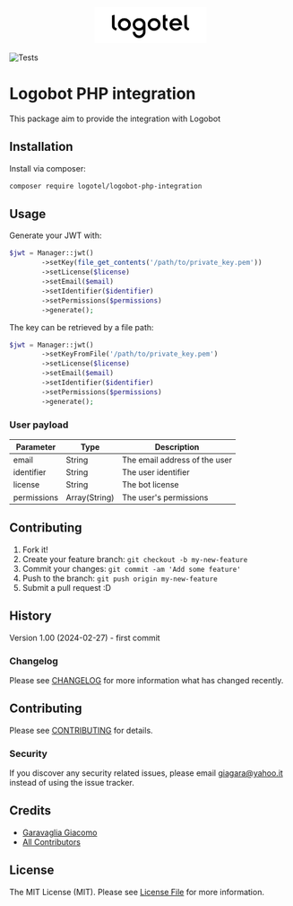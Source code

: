 <p align="center">
    <img src=".art/logotel-logo.png" width="200" alt="Logotel Logo">    
</p>

![Tests](https://github.com/Logotel/logobot-php-integration/actions/workflows/test.yml/badge.svg?branch=main)


# Logobot PHP integration
 
This package aim to provide the integration with Logobot
 
## Installation
 
Install via composer:
 
```bash
composer require logotel/logobot-php-integration
```
 
## Usage
 
Generate your JWT with:

```php
$jwt = Manager::jwt()
        ->setKey(file_get_contents('/path/to/private_key.pem'))
        ->setLicense($license)
        ->setEmail($email)
        ->setIdentifier($identifier)
        ->setPermissions($permissions)
        ->generate();
```

The key can be retrieved by a file path:

```php
$jwt = Manager::jwt()
        ->setKeyFromFile('/path/to/private_key.pem')
        ->setLicense($license)
        ->setEmail($email)
        ->setIdentifier($identifier)
        ->setPermissions($permissions)
        ->generate();
```

### User payload

| Parameter  | Type          | Description                          |
|------------|---------------|--------------------------------------|
| email      | String        | The email address of the user        |
| identifier | String        | The user identifier                  |
| license    | String        | The bot license                      |
| permissions| Array(String) | The user's permissions               |


 
## Contributing
 
1. Fork it!
2. Create your feature branch: `git checkout -b my-new-feature`
3. Commit your changes: `git commit -am 'Add some feature'`
4. Push to the branch: `git push origin my-new-feature`
5. Submit a pull request :D
 
## History
 
Version 1.00 (2024-02-27) - first commit

### Changelog

Please see [CHANGELOG](CHANGELOG.md) for more information what has changed recently.

## Contributing

Please see [CONTRIBUTING](CONTRIBUTING.md) for details.

### Security

If you discover any security related issues, please email giagara@yahoo.it instead of using the issue tracker.

## Credits

-   [Garavaglia Giacomo](https://github.com/giagara)
-   [All Contributors](../../contributors)

## License

The MIT License (MIT). Please see [License File](LICENSE.md) for more information.
